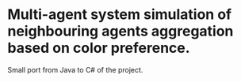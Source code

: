 # Multi-agent system simulation of neighbouring agents aggregation based on color preference.
Small port from Java to C# of the project.
